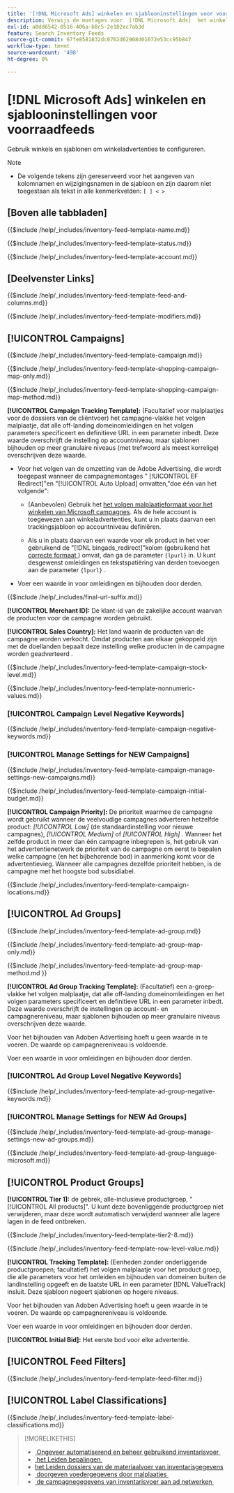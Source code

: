 ```yaml
---
title: '[!DNL Microsoft Ads] winkelen en sjablooninstellingen voor voorraadfeeds'
description: Verwijs de montages voor  [!DNL Microsoft Ads]  het winkelen en malplaatjes voor inventarisvoer.
exl-id: a0dd6542-0516-406a-b8c5-2e102ec7ab3d
feature: Search Inventory Feeds
source-git-commit: 67fe8581832dc0762d62908d01672e53cc95b847
workflow-type: tm+mt
source-wordcount: '498'
ht-degree: 0%

---
```


# [!DNL Microsoft Ads] winkelen en sjablooninstellingen voor voorraadfeeds

Gebruik winkels en sjablonen om winkeladvertenties te configureren.

>[!NOTE]
>
>* De volgende tekens zijn gereserveerd voor het aangeven van kolomnamen en wijzigingsnamen in de sjabloon en zijn daarom niet toegestaan als tekst in alle kenmerkvelden: `[ ] < > `


## \[Boven alle tabbladen\]

<!-- **Template Name:** -->

{{$include /help/_includes/inventory-feed-template-name.md}}

<!-- **Status:** -->

{{$include /help/_includes/inventory-feed-template-status.md}}

<!-- **Account:** -->

{{$include /help/_includes/inventory-feed-template-account.md}}

## \[Deelvenster Links\]

<!-- **[!UICONTROL Feed &amp; Columns]:** -->

{{$include /help/_includes/inventory-feed-template-feed-and-columns.md}}

<!-- **[!UICONTROL Modifiers]:** -->

{{$include /help/_includes/inventory-feed-template-modifiers.md}}

## [!UICONTROL Campaigns]

<!-- **[!UICONTROL Campaign]:** -->

{{$include /help/_includes/inventory-feed-template-campaign.md}}

<!-- **[!UICONTROL Campaign Map Only]:** -->

{{$include /help/_includes/inventory-feed-template-shopping-campaign-map-only.md}}

<!-- **[!UICONTROL Campaign Map Method]:** -->

{{$include /help/_includes/inventory-feed-template-shopping-campaign-map-method.md}}

**[!UICONTROL Campaign Tracking Template]:** (Facultatief voor malplaatjes voor de dossiers van de cliëntvoer) het campagne-vlakke het volgen malplaatje, dat alle off-landing domeinomleidingen en het volgen parameters specificeert en definitieve URL in een parameter inbedt. Deze waarde overschrijft de instelling op accountniveau, maar sjablonen bijhouden op meer granulaire niveaus (met trefwoord als meest korrelige) overschrijven deze waarde.

* Voor het volgen van de omzetting van de Adobe Advertising, die wordt toegepast wanneer de campagnemontages &quot; [!UICONTROL EF Redirect]&quot;en &quot;[!UICONTROL Auto Upload] omvatten,&quot;doe één van het volgende&quot;:

   * (Aanbevolen) Gebruik het [&#x200B; het volgen malplaatjeformaat voor het winkelen van Microsoft campagnes &#x200B;](/help/search-social-commerce/tracking/formats-click-tracking-microsoft.md). Als de hele account is toegewezen aan winkeladvertenties, kunt u in plaats daarvan een trackingsjabloon op accountniveau definiëren.

   * Als u in plaats daarvan een waarde voor elk product in het voer gebruikend de &quot;[!DNL bingads_redirect]&quot;kolom (gebruikend het [&#x200B; correcte formaat &#x200B;](/help/search-social-commerce/tracking/formats-click-tracking-microsoft.md)) omvat, dan ga de parameter `{lpurl}` in. U kunt desgewenst omleidingen en tekstspatiëring van derden toevoegen aan de parameter `{lpurl}` .

* Voer een waarde in voor omleidingen en bijhouden door derden.

<!-- **[!UICONTROL Campaign Final URL Suffix]:** -->

{{$include /help/_includes/final-url-suffix.md}}

**[!UICONTROL Merchant ID]:** De klant-id van de zakelijke account waarvan de producten voor de campagne worden gebruikt.

**[!UICONTROL Sales Country]:** Het land waarin de producten van de campagne worden verkocht. Omdat producten aan elkaar gekoppeld zijn
met de doellanden bepaalt deze instelling welke producten in de campagne worden geadverteerd .

<!-- **[!UICONTROL Stock Level]:** -->

{{$include /help/_includes/inventory-feed-template-campaign-stock-level.md}}

<!-- **[!UICONTROL This column has non-numeric values]:** -->

{{$include /help/_includes/inventory-feed-template-nonnumeric-values.md}}

### [!UICONTROL Campaign Level Negative Keywords]

{{$include /help/_includes/inventory-feed-template-campaign-negative-keywords.md}}

### [!UICONTROL Manage Settings for NEW Campaigns]

<!-- Flag/check box **[!UICONTROL Manage Settings for NEW Campaigns]:** -->

{{$include /help/_includes/inventory-feed-template-campaign-manage-settings-new-campaigns.md}}

<!-- **[!UICONTROL Initial Budget]:** -->

{{$include /help/_includes/inventory-feed-template-campaign-initial-budget.md}}

**[!UICONTROL Campaign Priority]:** De prioriteit waarmee de campagne wordt gebruikt wanneer de veelvoudige campagnes adverteren
hetzelfde product: *[!UICONTROL Low]* (de standaardinstelling voor nieuwe campagnes), *[!UICONTROL Medium]* of *[!UICONTROL High]* . Wanneer het zelfde product in meer dan één campagne inbegrepen is, het gebruik van het advertentienetwerk
de prioriteit van de campagne om eerst te bepalen welke campagne (en het bijbehorende bod) in aanmerking komt voor de advertentievieg. Wanneer alle campagnes dezelfde prioriteit hebben, is de campagne met het hoogste bod subsidiabel.

<!-- **[!UICONTROL Locations]:** -->

{{$include /help/_includes/inventory-feed-template-campaign-locations.md}}

## [!UICONTROL Ad Groups]

<!-- **[!UICONTROL Ad Group]:** -->

{{$include /help/_includes/inventory-feed-template-ad-group.md}}

<!-- **[!UICONTROL Map Only]:** -->

{{$include /help/_includes/inventory-feed-template-ad-group-map-only.md}}

<!-- **[!UICONTROL Map Method]:** -->

{{$include /help/_includes/inventory-feed-template-ad-group-map-method.md }}

**[!UICONTROL Ad Group Tracking Template]:** (Facultatief) een a-groep-vlakke het volgen malplaatje, dat alle off-landing domeinomleidingen en het volgen parameters specificeert en definitieve URL in een parameter inbedt. Deze waarde overschrijft de instellingen op account- en campagnereniveau, maar sjablonen bijhouden op meer granulaire niveaus overschrijven deze waarde.

Voor het bijhouden van Adoben Advertising hoeft u geen waarde in te voeren. De waarde op campagnereniveau is voldoende.

Voer een waarde in voor omleidingen en bijhouden door derden.

### [!UICONTROL Ad Group Level Negative Keywords]

{{$include /help/_includes/inventory-feed-template-ad-group-negative-keywords.md}}

### [!UICONTROL Manage Settings for NEW Ad Groups]

<!-- Flag/check box **[!UICONTROL Manage Settings for NEW Ad Groups]:** -->

{{$include /help/_includes/inventory-feed-template-ad-group-manage-settings-new-ad-groups.md}}

<!-- **[!UICONTROL Languages]:** -->

{{$include /help/_includes/inventory-feed-template-ad-group-language-microsoft.md}}

## [!UICONTROL Product Groups]

**[!UICONTROL Tier 1]:** de gebrek, alle-inclusieve productgroep, &quot;[!UICONTROL All products]&quot;. U kunt deze bovenliggende productgroep niet verwijderen, maar deze wordt automatisch verwijderd wanneer alle lagere lagen in de feed ontbreken.

<!-- **[!UICONTROL Tier 2 - Tier 8]:** -->

{{$include /help/_includes/inventory-feed-template-tier2-8.md}}

<!-- **[!UICONTROL Row Level Value]:** -->

{{$include /help/_includes/inventory-feed-template-row-level-value.md}}

**[!UICONTROL Tracking Template]:** (Eenheden zonder onderliggende productgroepen; facultatief) het volgen malplaatje voor het product
groep, die alle parameters voor het omleiden en bijhouden van domeinen buiten de landinstelling opgeeft en de laatste URL in een parameter [!DNL ValueTrack] insluit. Deze sjabloon negeert sjablonen op hogere niveaus.

Voor het bijhouden van Adoben Advertising hoeft u geen waarde in te voeren. De waarde op campagnereniveau is voldoende.

Voer een waarde in voor omleidingen en bijhouden door derden.

**[!UICONTROL Initial Bid]:** Het eerste bod voor elke advertentie.

## [!UICONTROL Feed Filters]

<!-- **\[Feed Filter\]:** -->

{{$include /help/_includes/inventory-feed-template-feed-filter.md}}

## [!UICONTROL Label Classifications]

<!-- **\[Component\] [!UICONTROL Label Classifications] &gt; `[Label Classification and Value`]:** -->

{{$include /help/_includes/inventory-feed-template-label-classifications.md}}

>[!MORELIKETHIS]
>
>* [&#x200B; Ongeveer automatiserend en beheer gebruikend inventarisvoer &#x200B;](../inventory-feeds-about.md)
>* [&#x200B; het Leiden bepalingen &#x200B;](../modifiers-manage.md)
>* [&#x200B; het Leiden dossiers van de materiaalvoer van inventarisgegevens &#x200B;](/help/search-social-commerce/campaign-management/inventory-feeds/feed-files-manage.md)
>* [&#x200B; doorgeven voedergegevens door malplaatjes &#x200B;](../feed-data-propagate.md)
>* [&#x200B; de campagnegegevens van inventarisvoer aan ad netwerken &#x200B;](../propagated-data-post.md)
